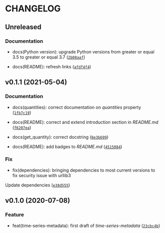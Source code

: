 # CHANGELOG


## Unreleased

### Documentation

* docs(Python version): upgrade Python versions from greater or equal 3.5 to greater or equal 3.7 ([`2b08aaf`](https://github.com/PTB-M4D/time-series-metadata/commit/2b08aaf2d5ece69da7a04cb7c21deaacd95cc6e9))

* docs(README): refresh links ([`afdf4f4`](https://github.com/PTB-M4D/time-series-metadata/commit/afdf4f4679b81d7944f14438dcc4c2dbcd138ee3))



## v0.1.1 (2021-05-04)

### Documentation

* docs(quantities): correct documentation on _quantities_ property ([`1fb7c19`](https://github.com/PTB-M4D/time-series-metadata/commit/1fb7c196f96d956ea18686378737e48f15afadd3))

* docs(README): correct and extend introduction section in _README.md_ ([`f6207ea`](https://github.com/PTB-M4D/time-series-metadata/commit/f6207eafac98e5e74c7748f19ce4a2f2c65e0208))

* docs(get_quantity): correct docstring ([`8e3b699`](https://github.com/PTB-M4D/time-series-metadata/commit/8e3b699d0a92ba6d0d9358d1962037fc2eda2ef2))

* docs(README): add badges to _README.md_ ([`4515084`](https://github.com/PTB-M4D/time-series-metadata/commit/4515084739a889ec9f573dd8546a06742b0faf7d))

### Fix

* fix(dependencies): bringing dependencies to most current versions to fix security issue with urllib3

Update dependencies ([`e38d555`](https://github.com/PTB-M4D/time-series-metadata/commit/e38d555a02634bb5fff47ebc4cc60f609f5ee7bd))


## v0.1.0 (2020-07-08)

### Feature

* feat(time-series-metadata): first draft of _time-series-metadata_ ([`23cbc4b`](https://github.com/PTB-M4D/time-series-metadata/commit/23cbc4bbfb2370e44050c37847d11da73fe8f03b))
